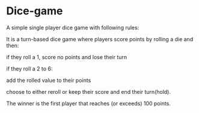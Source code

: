 # Dice-game
A simple single player dice game with following rules:

It is a turn-based dice game where players score points by rolling a die and then:

if they roll a 1, score no points and lose their turn

if they roll a 2 to 6:

add the rolled value to their points

choose to either reroll or keep their score and end their turn(hold).

The winner is the first player that reaches (or exceeds) 100 points.
